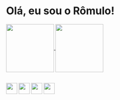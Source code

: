 <h1> Olá, eu sou o Rômulo!</h1>

<a href="https://github.com/romulolpaula/github-readme-stats">
  <img align="center" height="130em" src="https://github-readme-stats.vercel.app/api?username=romulolpaula&show_icons=true&theme=date_night" />
</a>
<a href="https://github.com/romulolpaula/github-readme-stats">
  <img align="center" height="130em" src="https://github-readme-stats.vercel.app/api/top-langs/?username=romulolpaula&theme=date_night" />
</a>

##

<img align="center" height="30em" src="https://cdn.jsdelivr.net/gh/devicons/devicon@latest/icons/photoshop/photoshop-original.svg" /> <img align="center" height="30em" src="https://cdn.jsdelivr.net/gh/devicons/devicon@latest/icons/python/python-original.svg" /> <img align="center" height="30em" src="https://cdn.jsdelivr.net/gh/devicons/devicon@latest/icons//html5/html5-plain.svg" />  <img align="center" height="30em" src="https://cdn.jsdelivr.net/gh/devicons/devicon@latest/icons/css3/css3-plain.svg" />


          

          
          
